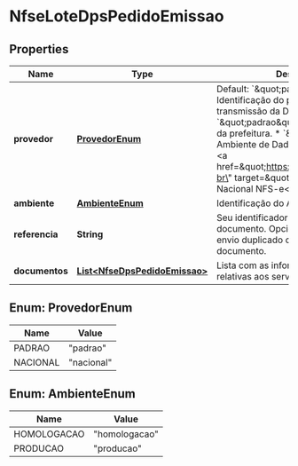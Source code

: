 

# NfseLoteDpsPedidoEmissao


## Properties

| Name | Type | Description | Notes |
|------------ | ------------- | ------------- | -------------|
|**provedor** | [**ProvedorEnum**](#ProvedorEnum) | Default: &#x60;\&quot;padrao\&quot;&#x60;    Identificação do provedor para transmissão da DPS:   * &#x60;\&quot;padrao\&quot;&#x60;: Provedor padrão da prefeitura.   * &#x60;\&quot;nacional\&quot;&#x60;: Ambiente de Dados Nacional (ADN) do &lt;a href&#x3D;\&quot;https://www.gov.br/nfse/pt-br\&quot; target&#x3D;\&quot;blank\&quot;&gt;Sistema Nacional NFS-e&lt;/a&gt;. |  [optional] |
|**ambiente** | [**AmbienteEnum**](#AmbienteEnum) | Identificação do Ambiente. |  |
|**referencia** | **String** | Seu identificador único para este documento. Opcional, ajuda a evitar o envio duplicado de um mesmo documento. |  [optional] |
|**documentos** | [**List&lt;NfseDpsPedidoEmissao&gt;**](NfseDpsPedidoEmissao.md) | Lista com as informações das DPS relativas aos serviços prestados. |  [optional] |



## Enum: ProvedorEnum

| Name | Value |
|---- | -----|
| PADRAO | &quot;padrao&quot; |
| NACIONAL | &quot;nacional&quot; |



## Enum: AmbienteEnum

| Name | Value |
|---- | -----|
| HOMOLOGACAO | &quot;homologacao&quot; |
| PRODUCAO | &quot;producao&quot; |



